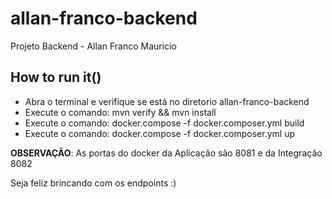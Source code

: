 # allan-franco-backend
Projeto Backend - Allan Franco Mauricio

## How to run it()
- Abra o terminal e verifique se está no diretorio allan-franco-backend
- Execute o comando: mvn verify && mvn install
- Execute o comando: docker.compose -f docker.composer.yml build
- Execute o comando: docker.compose -f docker.composer.yml up

**OBSERVAÇÃO**: As portas do docker da Aplicação são 8081 e da Integração 8082

Seja feliz brincando com os endpoints :)